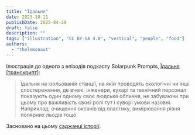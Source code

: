```yaml
---
title: "Їдальня"
date: 2023-10-11
publishDate: 2025-04-29
draft: false
description: ""
tags: ["illustration", "CC BY-SA 4.0", "vertical", "people", "food"]
authors:
  - "thelemonaut"
---
```


Ілюстрація до одного з епізодів подкасту Solarpunk Prompts, [Їдальня](https://podcast.tomasino.org/@SolarpunkPrompts/episodes/the-canteen) [[транскрипт](https://wiki.tomasino.org/writing/Solarpunk-Prompts---The-Canteen)]:

> Їдальня на ізольованій станції, на якій проводять екологічні чи інші спостереження, де вчені, інженери, кухарі та технічний персонал показують один одному своє людське обличчя, не забуваючи при цьому про важливість своєї ролі тут і суворі умови назовні. Наприклад: очищення океанів від пластику, вимірювання рівня полярних льодів тощо.

Засновано на цьому [саджанці історії](/ua/seeds/the-canteen).
